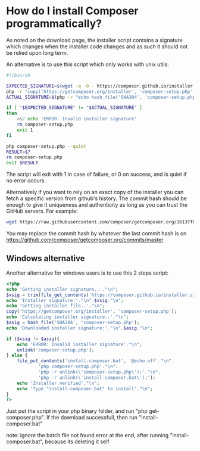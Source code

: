 # How do I install Composer programmatically?

As noted on the download page, the installer script contains a
signature which changes when the installer code changes and as such
it should not be relied upon long term.

An alternative is to use this script which only works with unix utils:

```bash
#!/bin/sh

EXPECTED_SIGNATURE=$(wget -q -O - https://composer.github.io/installer.sig)
php -r "copy('https://getcomposer.org/installer', 'composer-setup.php');"
ACTUAL_SIGNATURE=$(php -r "echo hash_file('SHA384', 'composer-setup.php');")

if [ "$EXPECTED_SIGNATURE" != "$ACTUAL_SIGNATURE" ]
then
    >&2 echo 'ERROR: Invalid installer signature'
    rm composer-setup.php
    exit 1
fi

php composer-setup.php --quiet
RESULT=$?
rm composer-setup.php
exit $RESULT
```

The script will exit with 1 in case of failure, or 0 on success, and is quiet
if no error occurs.

Alternatively if you want to rely on an exact copy of the installer you can fetch
a specific version from github's history. The commit hash should be enough to
give it uniqueness and authenticity as long as you can trust the GitHub servers.
For example:

```bash
wget https://raw.githubusercontent.com/composer/getcomposer.org/1b137f8bf6db3e79a38a5bc45324414a6b1f9df2/web/installer -O - -q | php -- --quiet
```

You may replace the commit hash by whatever the last commit hash is on
https://github.com/composer/getcomposer.org/commits/master


## Windows alternative

Another alternative for windows users is to use this 2 steps script:

```PHP
<?php
echo 'Getting installer signature..'."\n";
$xsig = trim(file_get_contents('https://composer.github.io/installer.sig'));
echo 'Installer signature:'."\n".$xsig."\n";
echo 'Getting installer file..'."\n";
copy('https://getcomposer.org/installer', 'composer-setup.php');
echo 'Calculating installer signature..'."\n";
$asig = hash_file('SHA384', 'composer-setup.php');
echo 'Downloaded installer signature:'."\n".$asig."\n";

if ($xsig != $asig){
	echo 'ERROR: Invalid installer signature'."\n";
	unlink('composer-setup.php');
} else {
	file_put_contents('install-composer.bat', '@echo off'."\n".
			'php composer-setup.php'."\n".
			'php -r unlink(\'composer-setup.php\');'."\n".
			'php -r unlink(\'install-composer.bat\');');
	echo 'Installer verified'."\n";
	echo 'Type "install-composer.bat" to install'."\n";
}
?>
```

Just put the script in your php binary folder, and run "php get-composer.php".
If the download successfull, then run "install-composer.bat"

note: ignore the batch file not found error at the end, after running "install-composer.bat", because its deleting it self
